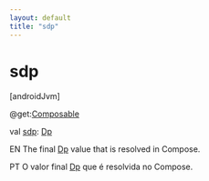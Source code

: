```yaml
---
layout: default
title: "sdp"
---
```


# sdp

[androidJvm]

@get:[Composable](https://developer.android.com/reference/kotlin/androidx/compose/runtime/Composable.html)

val [sdp](sdp.md): [Dp](https://developer.android.com/reference/kotlin/androidx/compose/ui/unit/Dp.html)

EN The final [Dp](https://developer.android.com/reference/kotlin/androidx/compose/ui/unit/Dp.html) value that is resolved in Compose.

PT O valor final [Dp](https://developer.android.com/reference/kotlin/androidx/compose/ui/unit/Dp.html) que é resolvida no Compose.